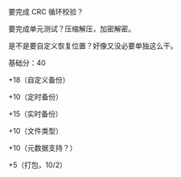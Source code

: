 要完成 CRC 循环校验？

要完成单元测试？压缩解压，加密解密。

是不是要自定义恢复位置？好像又没必要单独这么干。

基础分：40

+18（自定义备份）

+10（定时备份）

+15（实时备份）

+10（文件类型）

+10（元数据支持？）

+5（打包，10/2）